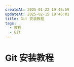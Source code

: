 ```yaml
---
createAt: 2025-01-22 19:46:59
updateAt: 2025-02-15 19:46:01
title: Git 安装教程
tags:
  - 教程
  - Git
---
```


# Git 安装教程